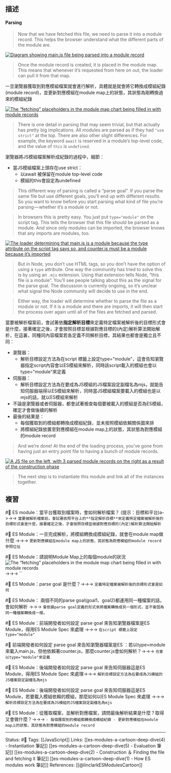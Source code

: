 ## 描述

#### Parsing

> Now that we have fetched this file, we need to parse it into a module record. This helps the browser understand what the different parts of the module are.

[![Diagram showing main.js file being parsed into a module record](https://2r4s9p1yi1fa2jd7j43zph8r-wpengine.netdna-ssl.com/files/2018/03/25_file_to_module_record-500x199.png)](https://2r4s9p1yi1fa2jd7j43zph8r-wpengine.netdna-ssl.com/files/2018/03/25_file_to_module_record.png)

> Once the module record is created, it is placed in the module map. This means that whenever it’s requested from here on out, the loader can pull it from that map.

一旦瀏覽器獲取到對應模組檔案就會進行解析，具體就是就會將它轉換成模組紀錄(module record)，並更新對應模組在module map上的狀態，其狀態為剛轉換過來的模組紀錄

[![The “fetching” placeholders in the module map chart being filled in with module records](https://2r4s9p1yi1fa2jd7j43zph8r-wpengine.netdna-ssl.com/files/2018/03/25_module_map-500x239.png)](https://2r4s9p1yi1fa2jd7j43zph8r-wpengine.netdna-ssl.com/files/2018/03/25_module_map.png)

> There is one detail in parsing that may seem trivial, but that actually has pretty big implications. All modules are parsed as if they had `"use strict"` at the top. There are also other slight differences. For example, the keyword `await` is reserved in a module’s top-level code, and the value of `this` is `undefined`.

瀏覽器將JS模組檔案解析成紀錄的過程中，細節：
- 當JS模組檔案上頭存在use strict：
	- 以await 被保留在module top-level code
	- 模組的this會設定為undefined

> This different way of parsing is called a “parse goal”. If you parse the same file but use different goals, you’ll end up with different results. So you want to know before you start parsing what kind of file you’re parsing — whether it’s a module or not.



> In browsers this is pretty easy. You just put `type="module"` on the script tag. This tells the browser that this file should be parsed as a module. And since only modules can be imported, the browser knows that any imports are modules, too.

[![The loader determining that main.js is a module because the type attribute on the script tag says so, and counter.js must be a module because it’s imported](https://2r4s9p1yi1fa2jd7j43zph8r-wpengine.netdna-ssl.com/files/2018/03/26_parse_goal-500x311.png)](https://2r4s9p1yi1fa2jd7j43zph8r-wpengine.netdna-ssl.com/files/2018/03/26_parse_goal.png)

> But in Node, you don’t use HTML tags, so you don’t have the option of using a `type` attribute. One way the community has tried to solve this is by using an `.mjs` extension. Using that extension tells Node, “this file is a module”. You’ll see people talking about this as the signal for the parse goal. The discussion is currently ongoing, so it’s unclear what signal the Node community will decide to use in the end.

> Either way, the loader will determine whether to parse the file as a module or not. If it is a module and there are imports, it will then start the process over again until all of the files are fetched and parsed.

當要被解析檔案前，會試著依**指定解析目標**來定義特定檔案被解析後的目標形式會是什麼，接著確定之後，才會按照目標並根據對應目標的(內定)解析算法開始解析，在這裏，同種同內容檔案若各定義不同解析目標，其結果也都會是獨立且不同：
- 瀏覽器：
	- 解析目標設定方法為在script 標籤上設定type="module"，這會告知瀏覽器指定script內容會以ES模組來解析，同時該script載入的模組也會以type="module"來定義
- 伺服器：
	- 解析目標設定方法為在要成為JS模組的JS檔案設定副檔名為mjs，就能告知伺服器端得以ES模組來解析，同時當JS模組檔案要載入的模組也是以mjs的話，就以ES模組來解析
- 不論是瀏覽器或者伺服器，都會試著檢查每個要被載入的模組是否為ES模組，確定才會做後續的解析
- 最後的結果是：
	- 每個獲取到的模組都轉換成模組紀錄，並未按照模組依賴關係圖來排
	- 將模組紀錄放置至對應模組在module map上的狀態，其狀態為對應模組的module record 

> And we’re done! At the end of the loading process, you’ve gone from having just an entry point file to having a bunch of module records.

[![A JS file on the left, with 3 parsed module records on the right as a result of the construction phase](https://2r4s9p1yi1fa2jd7j43zph8r-wpengine.netdna-ssl.com/files/2018/03/27_construction-500x406.png)](https://2r4s9p1yi1fa2jd7j43zph8r-wpengine.netdna-ssl.com/files/2018/03/27_construction.png)

> The next step is to instantiate this module and link all of the instances together.


## 複習

#🧠 ES module：當平台獲取到檔案時，會如何解析檔案？ (提示：目標和平台)a->->-> `當要被解析檔案前，會試著依照平台上的**指定解析目標**來定義特定檔案被解析後的目標形式會是什麼，接著確定之後，才會按照目標並根據對應目標的(內定)解析算法開始解析`
<!--SR:!2022-08-05,2,230-->

#🧠 ES Module：一旦完成解析，將模組轉換成模組紀錄，就會在module map做什麼 ->->-> `更新對應模組在module map上的狀態，其狀態為對應模組的module record 參照位址`
<!--SR:!2022-08-10,6,248-->

#🧠  ES Module：請說明Module Map上的每個module的狀況 ![The “fetching” placeholders in the module map chart being filled in with module records](https://2r4s9p1yi1fa2jd7j43zph8r-wpengine.netdna-ssl.com/files/2018/03/25_module_map-500x239.png) ->->-> ``
<!--SR:!2022-08-08,4,248-->

#🧠 ES Module：parse goal 是什麼？->->-> `定義特定檔案被解析後的目標形式會是如何`
<!--SR:!2022-08-09,5,247-->

#🧠  ES Module： 兩個不同的parse goal(goal1、goal2)都運用同一種檔案的話，會如何解析 ->->-> `會依據parse goal定義的形式來將檔案轉換成另一個形式，並不會因為同一種檔案轉換成一樣。`
<!--SR:!2022-08-05,3,250-->

#🧠 ES Module：前端開發者如何設定 parse goal 來告知瀏覽器檔案是ES Module，得用ES Module Spec 來處理 ->->-> `在script 標籤上設定type="module"`
<!--SR:!2022-08-09,5,248-->

#🧠 前端開發者如何設定 parse goal 來告知瀏覽器檔案是ES ：若以type=module來載入main.js，但他依賴著counter.js，那麼counter.js會如何解析？->->-> `也會以type="module"來定義`
<!--SR:!2022-08-05,3,250-->

#🧠  ES Module：後端開發者如何設定 parse goal 來告知伺服器這是ES Module，得用ES Module Spec 來處理->->-> `解析目標設定方法為在要成為JS模組的JS檔案設定副檔名為mjs`
<!--SR:!2022-08-05,3,250-->

#🧠 ES Module：後端開發者如何設定 parse goal 來告知伺服器這是ES Module，若要載入模組依賴的模組，那麼如何以ES Module Spec 來處理 ->->-> `解析目標設定方法為在要成為JS模組的JS檔案設定副檔名為mjs`
<!--SR:!2022-08-05,3,250-->

#🧠 ES Module：從獲取檔案，並解析對應檔案，請問最後解析結果是什麼？取得又會做什麼？->->-> `- 每個獲取到的模組都轉換成模組紀錄 - 更新對應模組在module map上的狀態，其狀態為對應模組的module record`
<!--SR:!2022-08-05,2,228-->


---
Status: #🌱 
Tags:
[[JavaScript]]
Links:
[[es-modules-a-cartoon-deep-dive(4) - Instantiation 筆記]]
[[es-modules-a-cartoon-deep-dive(5) - Evaluation 筆記]]
[[es-modules-a-cartoon-deep-dive(2) - Construction ＆ Finding the file and fetching it 筆記]]
[[es-modules-a-cartoon-deep-dive(1) - How ES modules work 筆記]]
References:
[[@linclarkESModulesCartoon]]